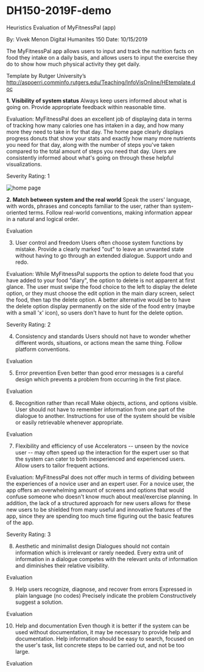 # DH150-2019F-demo
Heuristics Evaluation of MyFitnessPal (app)

By:  Vivek Menon
Digital Humanites 150
Date:  10/15/2019

The MyFitnessPal app allows users to input and track the nutrition facts on food they intake on a daily basis, and allows users to input the exercise they do to show how much physical activity they get daily. 

Template by Rutger University’s
http://aspoerri.comminfo.rutgers.edu/Teaching/InfoVisOnline/HEtemplate.doc

**1. Visibility of system status**
Always keep users informed about what is going on.
Provide appropriate feedback within reasonable time. 

Evaluation:
MyFitnessPal does an excellent job of displaying data in terms of tracking how many calories one has intaken in a day, and how many more they need to take in for that day. The home page clearly displays progress donuts that show your stats and exactly how many more nutrients you need for that day, along with the number of steps you've taken compared to the total amount of steps you need that day. Users are consistently informed about what's going on through these helpful visualizations.

Severity Rating: 1

![home page](https://www.pastepic.xyz/images/2019/10/15/imagefb5ce70f40d80860.png)


**2. Match between system and the real world** 
Speak the users' language, with words, phrases and concepts familiar to the user, rather than system-oriented terms. 
Follow real-world conventions, making information appear in a natural and logical order. 

Evaluation


3. User control and freedom 
Users often choose system functions by mistake.
Provide a clearly marked "out" to leave an unwanted state without having to go through an extended dialogue. 
Support undo and redo. 

Evaluation:
While MyFitnessPal supports the option to delete food that you have added to your food "diary", the option to delete is not apparent at first glance. The user must swipe the food choice to the left to display the delete option, or they must choose the edit option in the main diary screen, select the food, then tap the delete option.  A better alternative would be to have the delete option display permanently on the side of the food entry (maybe with a small 'x' icon), so users don't have to hunt for the delete option. 

Severity Rating: 2

4. Consistency and standards 
Users should not have to wonder whether different words, situations, or actions mean the same thing. 
Follow platform conventions. 

Evaluation


5. Error prevention 
Even better than good error messages is a careful design which prevents a problem from occurring in the first place. 

Evaluation


6. Recognition rather than recall 
Make objects, actions, and options visible. 
User should not have to remember information from one part of the dialogue to another. 
Instructions for use of the system should be visible or easily retrievable whenever appropriate. 

Evaluation


7. Flexibility and efficiency of use 
Accelerators -- unseen by the novice user -- may often speed up the interaction for the expert user so that the system can cater to both inexperienced and experienced users. 
Allow users to tailor frequent actions. 

Evaluation:
MyFitnessPal does not offer much in terms of dividing between the experiences of a novice user and an expert user. For a novice user, the app offers an overwhelming amount of screens and options that would confuse someone who doesn't know much about meal/exercise planning. In addition, the lack of a structured approach for new users allows for these new users to be shielded from many useful and innovative features of the app, since they are spending too much time figuring out the basic features of the app. 

Severity Rating: 3

8. Aesthetic and minimalist design 
Dialogues should not contain information which is irrelevant or rarely needed. 
Every extra unit of information in a dialogue competes with the relevant units of information and diminishes their relative visibility. 

Evaluation



9. Help users recognize, diagnose, and recover from errors 
Expressed in plain language (no codes)
Precisely indicate the problem
Constructively suggest a solution. 

Evaluation


10. Help and documentation 
Even though it is better if the system can be used without documentation, it may be necessary to provide help and documentation. 
Help  information should be easy to search, focused on the user's task, list concrete steps to be carried out, and not be too large. 

Evaluation



